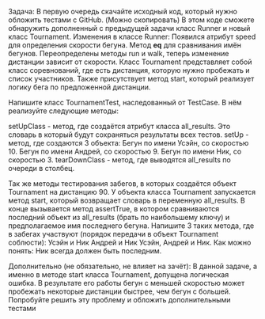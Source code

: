 Задача:
В первую очередь скачайте исходный код, который нужно обложить тестами с GitHub. (Можно скопировать)
В этом коде сможете обнаружить дополненный с предыдущей задачи класс Runner и новый класс Tournament.
Изменения в классе Runner:
Появился атрибут speed для определения скорости бегуна.
Метод __eq__ для сравнивания имён бегунов.
Переопределены методы run и walk, теперь изменение дистанции зависит от скорости.
Класс Tournament представляет собой класс соревнований, где есть дистанция, которую нужно пробежать и список участников. Также присутствует метод start, который реализует логику бега по предложенной дистанции.

Напишите класс TournamentTest, наследованный от TestCase. В нём реализуйте следующие методы:

setUpClass - метод, где создаётся атрибут класса all_results. Это словарь в который будут сохраняться результаты всех тестов.
setUp - метод, где создаются 3 объекта:
Бегун по имени Усэйн, со скоростью 10.
Бегун по имени Андрей, со скоростью 9.
Бегун по имени Ник, со скоростью 3.
tearDownClass - метод, где выводятся all_results по очереди в столбец.

Так же методы тестирования забегов, в которых создаётся объект Tournament на дистанцию 90. У объекта класса Tournament запускается метод start, который возвращает словарь в переменную all_results. В конце вызывается метод assertTrue, в котором сравниваются последний объект из all_results (брать по наибольшему ключу) и предполагаемое имя последнего бегуна.
Напишите 3 таких метода, где в забегах участвуют (порядок передачи в объект Tournament соблюсти):
Усэйн и Ник
Андрей и Ник
Усэйн, Андрей и Ник.
Как можно понять: Ник всегда должен быть последним.

Дополнительно (не обязательно, не влияет на зачёт):
В данной задаче, а именно в методе start класса Tournament, допущена логическая ошибка. В результате его работы бегун с меньшей скоростью может пробежать некоторые дистанции быстрее, чем бегун с большей.
Попробуйте решить эту проблему и обложить дополнительными тестами
